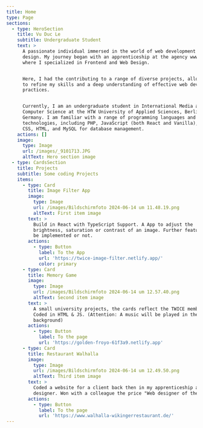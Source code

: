 ```yaml
---
title: Home
type: Page
sections:
  - type: HeroSection
    title: Vu Duc Le
    subtitle: Undergraduate Student
    text: >
      A passionate individual immersed in the world of web development and
      design. My journey began with an apprenticeship at the agency wwwe GmbH,
      where I specialized in Frontend and Web Design.


      Here, I had the contributing to a range of diverse projects, allowing me
      to refine my skills and a deep understanding of effective web development
      practices.


      Currently, I am an undergraduate student in International Media and
      Computer Science at the HTW University of Applied Sciences, Berlin,
      Germany. I am familiar with a range of programming languages and
      technologies, including PHP, JavaScript (both React and Vanilla), Java,
      CSS, HTML, and MySQL for database management. 
    actions: []
    image:
      type: Image
      url: /images/_9101713.JPG
      altText: Hero section image
  - type: CardsSection
    title: Projects
    subtitle: Some coding Projects
    items:
      - type: Card
        title: Image Filter App
        image:
          type: Image
          url: /images/Bildschirmfoto 2024-06-14 um 11.48.19.png
          altText: First item image
        text: >
          Build in React with TypeScript Support. A App to adjust the
          brightness, saturation or contrast of an image. Further features will
          be implemented or not.
        actions:
          - type: Button
            label: To the App
            url: 'https://twice-image-filter.netlify.app/'
            color: primary
      - type: Card
        title: Memory Game
        image:
          type: Image
          url: /images/Bildschirmfoto 2024-06-14 um 12.57.40.png
          altText: Second item image
        text: >
          A small university projects, the cards reflect the TWICE members.
          Coded in HTML & JS. (Attention: A music will be played in the
          background)
        actions:
          - type: Button
            label: To the page
            url: 'https://golden-froyo-61f3a9.netlify.app'
      - type: Card
        title: Restaurant Walhalla
        image:
          type: Image
          url: /images/Bildschirmfoto 2024-06-14 um 12.49.50.png
          altText: Third item image
        text: >
          Coded a website for a client back then in my apprenticeship as a web
          designer. Won with a colleague the price "Web designer of the month".
        actions:
          - type: Button
            label: To the page
            url: 'https://www.walhalla-wikingerrestaurant.de/'
---
```

